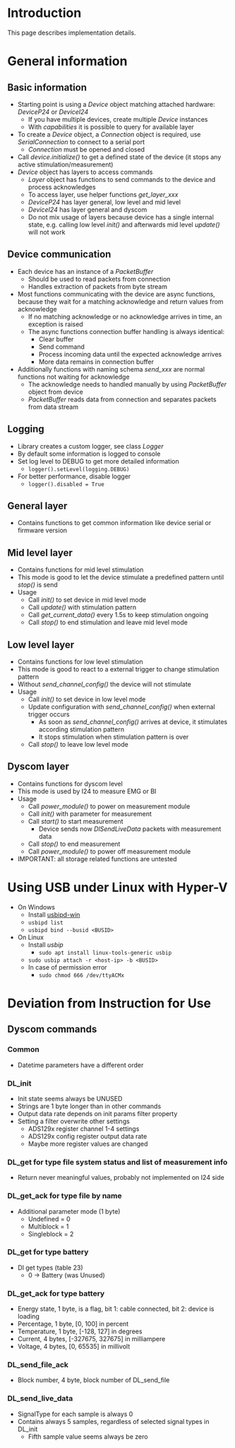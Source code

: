 # Introduction
This page describes implementation details.

# General information

## Basic information
- Starting point is using a _Device_ object matching attached hardware: _DeviceP24_ or _DeviceI24_
  - If you have multiple devices, create multiple _Device_ instances
  - With _capabilities_ it is possible to query for available layer
- To create a _Device_ object, a _Connection_ object is required, use _SerialConnection_ to connect to a serial port
  - _Connection_ must be opened and closed
- Call _device.initialize()_ to get a defined state of the device (it stops any active stimulation/measurement)
- _Device_ object has layers to access commands
  - _Layer_ object has functions to send commands to the device and process acknowledges
  - To access layer, use helper functions _get\_layer\_xxx_
  - _DeviceP24_ has layer general, low level and mid level
  - _DeviceI24_ has layer general and dyscom
  - Do not mix usage of layers because device has a single internal state, e.g. calling low level _init()_ and afterwards mid level _update()_ will not work

## Device communication
- Each device has an instance of a _PacketBuffer_
  - Should be used to read packets from connection
  - Handles extraction of packets from byte stream
- Most functions communicating with the device are async functions, because they wait for a matching acknowledge and return values from acknowledge
  - If no matching acknowledge or no acknowledge arrives in time, an exception is raised
  - The async functions connection buffer handling is always identical:
    - Clear buffer
    - Send command
    - Process incoming data until the expected acknowledge arrives
    - More data remains in connection buffer
- Additionally functions with naming schema _send_xxx_ are normal functions not waiting for acknowledge
  - The acknowledge needs to handled manually by using _PacketBuffer_ object from device
  - _PacketBuffer_ reads data from connection and separates packets from data stream

## Logging
- Library creates a custom logger, see class _Logger_
- By default some information is logged to console
- Set log level to DEBUG to get more detailed information
  - `logger().setLevel(logging.DEBUG)`
- For better performance, disable logger
  - `logger().disabled = True`

## General layer
- Contains functions to get common information like device serial or firmware version

## Mid level layer
- Contains functions for mid level stimulation
- This mode is good to let the device stimulate a predefined pattern until _stop()_ is send
- Usage
  - Call _init()_ to set device in mid level mode
  - Call _update()_ with stimulation pattern
  - Call _get_current_data()_ every 1.5s to keep stimulation ongoing
  - Call _stop()_ to end stimulation and leave mid level mode

## Low level layer
- Contains functions for low level stimulation
- This mode is good to react to a external trigger to change stimulation pattern
- Without _send_channel_config()_ the device will not stimulate
- Usage
  - Call _init()_ to set device in low level mode
  - Update configuration with _send_channel_config()_ when external trigger occurs
    - As soon as _send_channel_config()_ arrives at device, it stimulates according stimulation pattern
    - It stops stimulation when stimulation pattern is over
  - Call _stop()_ to leave low level mode

## Dyscom layer
- Contains functions for dyscom level
- This mode is used by I24 to measure EMG or BI
- Usage
  - Call _power_module()_ to power on measurement module
  - Call _init()_ with parameter for measurement
  - Call _start()_ to start measurement
    - Device sends now _DlSendLiveData_ packets with measurement data
  - Call _stop()_ to end measurement
  - Call _power_module()_ to power off measurement module
- IMPORTANT: all storage related functions are untested

# Using USB under Linux with Hyper-V
- On Windows
  - Install [usbipd-win](https://github.com/dorssel/usbipd-win)
  - `usbipd list`
  - `usbipd bind --busid <BUSID>`
- On Linux
  - Install _usbip_
    - `sudo apt install linux-tools-generic usbip`
  - `sudo usbip attach -r <host-ip> -b <BUSID>`
  - In case of permission error
    - `sudo chmod 666 /dev/ttyACMx`

# Deviation from Instruction for Use

## Dyscom commands

### Common
- Datetime parameters have a different order

### DL_init
- Init state seems always be UNUSED
- Strings are 1 byte longer than in other commands
- Output data rate depends on init params filter property
- Setting a filter overwrite other settings
  - ADS129x register channel 1-4 settings
  - ADS129x config register output data rate
  - Maybe more register values are changed

### DL_get for type file system status and list of measurement info
- Return never meaningful values, probably not implemented on I24 side

### DL_get_ack for type file by name
- Additional parameter mode (1 byte)
  - Undefined = 0
  - Multiblock = 1
  - Singleblock = 2

### DL_get for type battery
- Dl get types (table 23)
  - 0 -> Battery (was Unused)

### DL_get_ack for type battery
- Energy state, 1 byte, is a flag, bit 1: cable connected, bit 2: device is loading
- Percentage, 1 byte, [0, 100] in percent
- Temperature, 1 byte, [-128, 127] in degrees
- Current, 4 bytes, [-327675, 327675] in milliampere
- Voltage, 4 bytes, [0, 65535] in millivolt

### DL_send_file_ack
- Block number, 4 byte, block number of DL_send_file

### DL_send_live_data
- SignalType for each sample is always 0
- Contains always 5 samples, regardless of selected signal types in DL_init
  - Fifth sample value seems always be zero